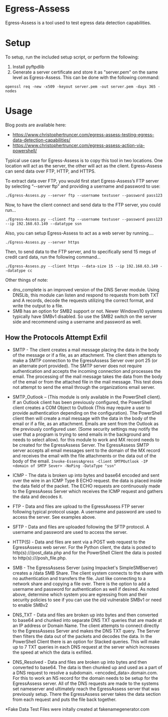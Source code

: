 Egress-Assess
=============

Egress-Assess is a tool used to test egress data detection capabilities.

Setup
=====

To setup, run the included setup script, or perform the following:

1.  Install pyftpdlib
2.  Generate a server certificate and store it as "server.pem" on the same level as Egress-Assess.  This can be done with the following command:

`openssl req -new -x509 -keyout server.pem -out server.pem -days 365 -nodes`


Usage
=====

Blog posts are available here: 

* https://www.christophertruncer.com/egress-assess-testing-egress-data-detection-capabilities/
* https://www.christophertruncer.com/egress-assess-action-via-powershell/

Typical use case for Egress-Assess is to copy this tool in two locations.  One location will act as the server, the other will act as the client.  Egress-Assess can send data over FTP, HTTP, and HTTPS.

To extract data over FTP, you would first start Egress-Assess’s FTP server by selecting “--server ftp” and providing a username and password to use:

`./Egress-Assess.py --server ftp --username testuser --password pass123`

Now, to have the client connect and send data to the FTP server, you could run...

`./Egress-Assess.py --client ftp --username testuser --password pass123 --ip 192.168.63.149 --datatype ssn`

Also, you can setup Egress-Assess to act as a web server by running....

`./Egress-Assess.py --server https`

Then, to send data to the FTP server, and to specifically send 15 megs of credit card data, run the following command...

`./Egress-Assess.py --client https --data-size 15 --ip 192.168.63.149 --datatype cc`

Other things of note:
- dns_complete is an improved version of the DNS Server module. Using DNSLib, this module can listen and respond to requests from both TXT and A records, decode the requests utilizing the correct format, and write the output to a file.
- SMB has an option for SMB2 support or not. Newer Windows10 systems typically have SMBv1 disabled. So use the SMB2 switch on the server side and recommend using a username and password as well.


How the Protocols Attempt Exfil
-----
- SMTP - The client creates a mail message placing the data in the body of the message or if a file, as an attachment. The client then attempts to make a SMTP connection to the EgressAssess Server over port 25 (or an alternate port provided). The SMTP server does not require authentication and accepts the incoming connection and processes the email. The processing of the mail message takes the data from the body of the email or from the attached file in the mail message. This test does not attempt to send the email through the organizations email server.

- SMTP_Outlook – (This module is only available in the PowerShell client). If an Outlook client has been previously configured, the PowerShell client creates a COM Object to Outlook (This may require a user to provide authentication depending on the configuration). The PowerShell client then will create a mail message with the data in the body of the email or if a file, as an attachment. Emails are sent from the Outlook as the previously configured user. (Some security settings may notify the user that a program is trying to send emails in the background and needs to select allow). for this module to work and MX record needs to be created for the EgressAssess Server. The EgressAssess SMTP server accepts all email messages sent to the domain of the MX record and receives the email with the file attachments or the data out of the body of the email. 
`Invoke-EssessAgress -Client SMTPOutlook -IP <domain of SMTP Sever> -NoPing -DataType "ssn"`

- ICMP - The data is broken up into bytes and base64 encoded and sent over the wire in an ICMP Type 8 ECHO request. the data is placed inside the data field of the packet. The ECHO requests are continuously made to the EgressAsess Server which receives the ICMP request and gathers the data and decodes it. 

- FTP - Data and files are upload to the EgressAssess FTP server following typical protocol usage. A username and password are used to access the server. See examples above.

- SFTP - Data and files are uploaded following the SFTP protocol. A username and password are used to access the server.

- HTTP(S) - Data and files are sent via a POST web request to the EgressAssess web server. For the Python client, the data is posted to http(s)://<IP or FQDN>/post_data.php and for the PowerShell Client the data is posted to http(s)://<IP or FQDN>/posh_file.php.

- SMB - The EgressAssess Server (using Impacket's SimpleSMBserver) creates a /data SMB Share. The client system connects to the share with no authentication and transfers the file. Just like connecting to a network share and copying a file over. There is the option to add a username and password for authentication as well if desired. As noted above, determine which system you are egressing from and their security policies to see if you can use the old vulnerable SMBv1 or need to enable SMBv2

- DNS_TXT - Data and files are broken up into bytes and then converted to base64 and chunked into separate DNS TXT queries that are made at an IP address or Domain Name. The client attempts to connect directly to the EgressAssess Server and makes the DNS TXT query. The Server then filters the data out of the packets and decodes the data. In the PowerShell Client there is an option for Stacked queries. This will make up to 7 TXT queries in each DNS request at the server which increases the speed at which the data is exfilled.

- DNS_Resolved - Data and files are broken up into bytes and then converted to base64. The data is then chunked up and used as a part of a DNS request to resolve a subdomain. <encoded_data>.domain.com. For this to work an NS record for the domain needs to be setup for the EgressAssess server. All of the DNS requests are made to the systems set nameserver and ultimately reach the EgressAssess server that was previously setup. There the EgressAssess server takes the data section from each request and puts the file back together.



*Fake Data Test Files were initally created at fakenamegenerator.com

